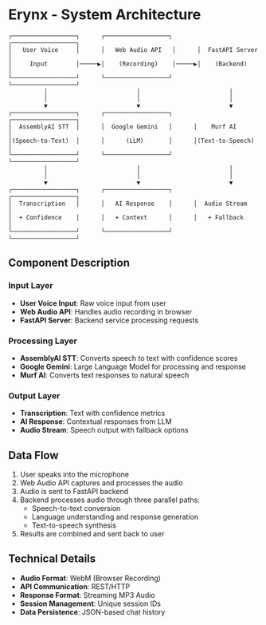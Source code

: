 # Erynx - System Architecture

```
┌──────────────────┐      ┌──────────────────┐      ┌──────────────────┐
│   User Voice     │      │   Web Audio API   │      │  FastAPI Server  │
│     Input        │─────▶│    (Recording)    │─────▶│    (Backend)     │
└──────────────────┘      └──────────────────┘      └──────────────────┘
          │                         │                         │
          │                         │                         │
          ▼                         ▼                         ▼
┌──────────────────┐      ┌──────────────────┐      ┌──────────────────┐
│  AssemblyAI STT  │      │  Google Gemini   │      │    Murf AI       │
│(Speech-to-Text)  │      │      (LLM)       │      │(Text-to-Speech)  │
└──────────────────┘      └──────────────────┘      └──────────────────┘
          │                         │                         │
          │                         │                         │
          ▼                         ▼                         ▼
┌──────────────────┐      ┌──────────────────┐      ┌──────────────────┐
│  Transcription   │      │   AI Response    │      │  Audio Stream    │
│  + Confidence    │      │   + Context      │      │   + Fallback     │
└──────────────────┘      └──────────────────┘      └──────────────────┘
```

## Component Description

### Input Layer
- **User Voice Input**: Raw voice input from user
- **Web Audio API**: Handles audio recording in browser
- **FastAPI Server**: Backend service processing requests

### Processing Layer
- **AssemblyAI STT**: Converts speech to text with confidence scores
- **Google Gemini**: Large Language Model for processing and response
- **Murf AI**: Converts text responses to natural speech

### Output Layer
- **Transcription**: Text with confidence metrics
- **AI Response**: Contextual responses from LLM
- **Audio Stream**: Speech output with fallback options

## Data Flow

1. User speaks into the microphone
2. Web Audio API captures and processes the audio
3. Audio is sent to FastAPI backend
4. Backend processes audio through three parallel paths:
   - Speech-to-text conversion
   - Language understanding and response generation
   - Text-to-speech synthesis
5. Results are combined and sent back to user

## Technical Details

- **Audio Format**: WebM (Browser Recording)
- **API Communication**: REST/HTTP
- **Response Format**: Streaming MP3 Audio
- **Session Management**: Unique session IDs
- **Data Persistence**: JSON-based chat history
